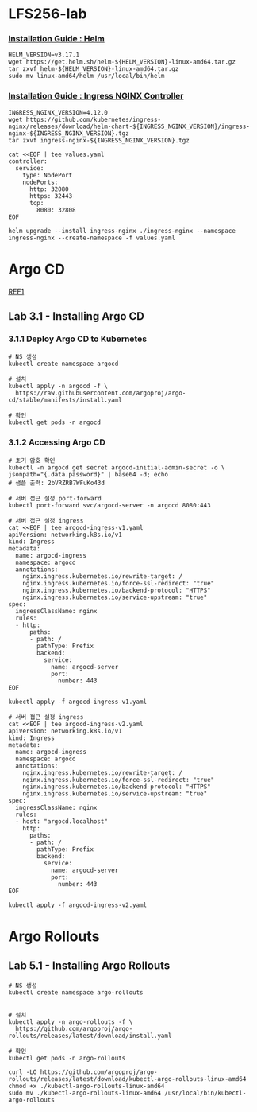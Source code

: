 # LFS256-lab

### [Installation Guide : Helm](https://helm.sh/docs/intro/install/#from-the-binary-releases)

```
HELM_VERSION=v3.17.1
wget https://get.helm.sh/helm-${HELM_VERSION}-linux-amd64.tar.gz
tar zxvf helm-${HELM_VERSION}-linux-amd64.tar.gz
sudo mv linux-amd64/helm /usr/local/bin/helm
```

### [Installation Guide : Ingress NGINX Controller](https://kubernetes.github.io/ingress-nginx/deploy/#quick-start)

```
INGRESS_NGINX_VERSION=4.12.0
wget https://github.com/kubernetes/ingress-nginx/releases/download/helm-chart-${INGRESS_NGINX_VERSION}/ingress-nginx-${INGRESS_NGINX_VERSION}.tgz
tar zxvf ingress-nginx-${INGRESS_NGINX_VERSION}.tgz

cat <<EOF | tee values.yaml
controller:
  service:
    type: NodePort
    nodePorts:
      http: 32080
      https: 32443
      tcp:
        8080: 32808
EOF

helm upgrade --install ingress-nginx ./ingress-nginx --namespace ingress-nginx --create-namespace -f values.yaml
```

# Argo CD
[REF1](https://github.com/kubernetes/ingress-nginx/blob/main/docs/user-guide/nginx-configuration/annotations.md)

## Lab 3.1 - Installing Argo CD

### 3.1.1 Deploy Argo CD to Kubernetes

```
# NS 생성
kubectl create namespace argocd

# 설치
kubectl apply -n argocd -f \
  https://raw.githubusercontent.com/argoproj/argo-cd/stable/manifests/install.yaml

# 확인
kubectl get pods -n argocd
```

### 3.1.2 Accessing Argo CD

```
# 초기 암호 확인
kubectl -n argocd get secret argocd-initial-admin-secret -o \
jsonpath="{.data.password}" | base64 -d; echo
# 샘플 출력: 2bVRZRB7WFuKo43d
```
```
# 서버 접근 설정 port-forward
kubectl port-forward svc/argocd-server -n argocd 8080:443
```
```
# 서버 접근 설정 ingress
cat <<EOF | tee argocd-ingress-v1.yaml
apiVersion: networking.k8s.io/v1
kind: Ingress
metadata:
  name: argocd-ingress
  namespace: argocd
  annotations:
    nginx.ingress.kubernetes.io/rewrite-target: /
    nginx.ingress.kubernetes.io/force-ssl-redirect: "true"
    nginx.ingress.kubernetes.io/backend-protocol: "HTTPS"
    nginx.ingress.kubernetes.io/service-upstream: "true"
spec:
  ingressClassName: nginx
  rules:
  - http:
      paths:
      - path: /
        pathType: Prefix
        backend:
          service:
            name: argocd-server
            port:
              number: 443
EOF

kubectl apply -f argocd-ingress-v1.yaml
```
```
# 서버 접근 설정 ingress
cat <<EOF | tee argocd-ingress-v2.yaml
apiVersion: networking.k8s.io/v1
kind: Ingress
metadata:
  name: argocd-ingress
  namespace: argocd
  annotations:
    nginx.ingress.kubernetes.io/rewrite-target: /
    nginx.ingress.kubernetes.io/force-ssl-redirect: "true"
    nginx.ingress.kubernetes.io/backend-protocol: "HTTPS"
    nginx.ingress.kubernetes.io/service-upstream: "true"
spec:
  ingressClassName: nginx
  rules:
  - host: "argocd.localhost"
    http:
      paths:
      - path: /
        pathType: Prefix
        backend:
          service:
            name: argocd-server
            port:
              number: 443
EOF

kubectl apply -f argocd-ingress-v2.yaml
```

# Argo Rollouts

## Lab 5.1 - Installing Argo Rollouts

```
# NS 생성
kubectl create namespace argo-rollouts


# 설치
kubectl apply -n argo-rollouts -f \
  https://github.com/argoproj/argo-rollouts/releases/latest/download/install.yaml

# 확인
kubectl get pods -n argo-rollouts
```

```
curl -LO https://github.com/argoproj/argo-rollouts/releases/latest/download/kubectl-argo-rollouts-linux-amd64
chmod +x ./kubectl-argo-rollouts-linux-amd64
sudo mv ./kubectl-argo-rollouts-linux-amd64 /usr/local/bin/kubectl-argo-rollouts
```
